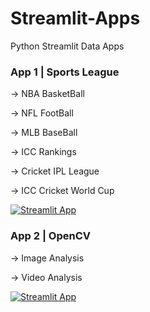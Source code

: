 # Streamlit-Apps
Python Streamlit Data Apps

### App 1 | Sports League

-> NBA BasketBall

-> NFL FootBall

-> MLB BaseBall

-> ICC Rankings

-> Cricket IPL League

-> ICC Cricket World Cup

[![Streamlit App](https://static.streamlit.io/badges/streamlit_badge_black_white.svg)](https://akashjeez-pysportz.streamlit.app)

### App 2 | OpenCV

-> Image Analysis 

-> Video Analysis 

[![Streamlit App](https://static.streamlit.io/badges/streamlit_badge_black_white.svg)](https://akashjeez-pyopencv.streamlit.app)
